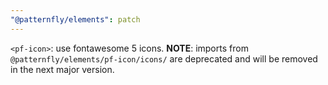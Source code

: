 ```yaml
---
"@patternfly/elements": patch
---
```

`<pf-icon>`: use fontawesome 5 icons. **NOTE**: imports from
`@patternfly/elements/pf-icon/icons/` are deprecated and will be removed in the 
next major version.
